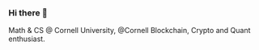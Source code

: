 ### Hi there 👋

Math & CS @ Cornell University, @Cornell Blockchain, Crypto and Quant enthusiast. 

